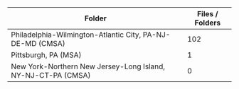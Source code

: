 | Folder                                                       |   Files / Folders |
|--------------------------------------------------------------|-------------------|
| Philadelphia-Wilmington-Atlantic City, PA-NJ-DE-MD (CMSA)    |               102 |
| Pittsburgh, PA (MSA)                                         |                 1 |
| New York-Northern New Jersey-Long Island, NY-NJ-CT-PA (CMSA) |                 0 |